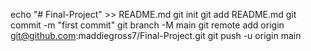 echo "# Final-Project" >> README.md
git init
git add README.md
git commit -m "first commit"
git branch -M main
git remote add origin git@github.com:maddiegross7/Final-Project.git
git push -u origin main